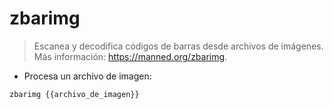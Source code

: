 # zbarimg

> Escanea y decodifica códigos de barras desde archivos de imágenes.
> Más información: <https://manned.org/zbarimg>.

- Procesa un archivo de imagen:

`zbarimg {{archivo_de_imagen}}`
